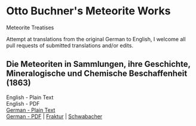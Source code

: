 # Otto Buchner's Meteorite Works

Meteorite Treatises

Attempt at translations from the original German to English, I welcome all pull requests of submitted translations and/or edits.

## Die Meteoriten in Sammlungen, ihre Geschichte, Mineralogische und Chemische Beschaffenheit (1863)

English - Plain Text  
English - PDF  
[German - Plain Text](die-meteoriten-in-sammlungen/full-text-german.md)  
[German - PDF](https://cdn.solaranamnesis.com/Buchner/buchner_meteoriten_sammlungen_german.pdf) | [Fraktur](https://cdn.solaranamnesis.com/Buchner/buchner_meteoriten_sammlungen_german-frak.pdf) | [Schwabacher](https://cdn.solaranamnesis.com/Buchner/buchner_meteoriten_sammlungen_german-swab.pdf)  

